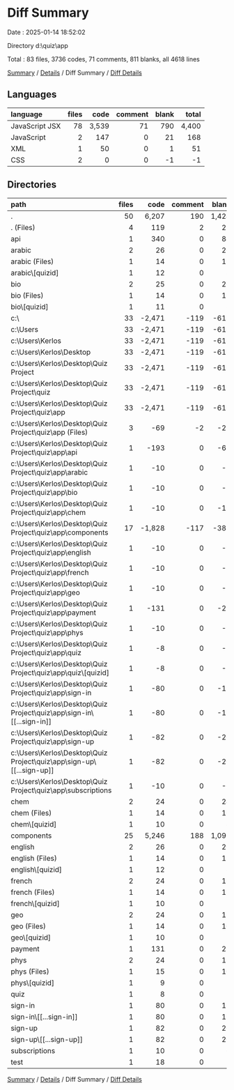 # Diff Summary

Date : 2025-01-14 18:52:02

Directory d:\\quiz\\app

Total : 83 files,  3736 codes, 71 comments, 811 blanks, all 4618 lines

[Summary](results.md) / [Details](details.md) / Diff Summary / [Diff Details](diff-details.md)

## Languages
| language | files | code | comment | blank | total |
| :--- | ---: | ---: | ---: | ---: | ---: |
| JavaScript JSX | 78 | 3,539 | 71 | 790 | 4,400 |
| JavaScript | 2 | 147 | 0 | 21 | 168 |
| XML | 1 | 50 | 0 | 1 | 51 |
| CSS | 2 | 0 | 0 | -1 | -1 |

## Directories
| path | files | code | comment | blank | total |
| :--- | ---: | ---: | ---: | ---: | ---: |
| . | 50 | 6,207 | 190 | 1,424 | 7,821 |
| . (Files) | 4 | 119 | 2 | 28 | 149 |
| api | 1 | 340 | 0 | 84 | 424 |
| arabic | 2 | 26 | 0 | 20 | 46 |
| arabic (Files) | 1 | 14 | 0 | 12 | 26 |
| arabic\\[quizid] | 1 | 12 | 0 | 8 | 20 |
| bio | 2 | 25 | 0 | 20 | 45 |
| bio (Files) | 1 | 14 | 0 | 12 | 26 |
| bio\\[quizid] | 1 | 11 | 0 | 8 | 19 |
| c:\\ | 33 | -2,471 | -119 | -613 | -3,203 |
| c:\\Users | 33 | -2,471 | -119 | -613 | -3,203 |
| c:\\Users\\Kerlos | 33 | -2,471 | -119 | -613 | -3,203 |
| c:\\Users\\Kerlos\\Desktop | 33 | -2,471 | -119 | -613 | -3,203 |
| c:\\Users\\Kerlos\\Desktop\\Quiz Project | 33 | -2,471 | -119 | -613 | -3,203 |
| c:\\Users\\Kerlos\\Desktop\\Quiz Project\\quiz | 33 | -2,471 | -119 | -613 | -3,203 |
| c:\\Users\\Kerlos\\Desktop\\Quiz Project\\quiz\\app | 33 | -2,471 | -119 | -613 | -3,203 |
| c:\\Users\\Kerlos\\Desktop\\Quiz Project\\quiz\\app (Files) | 3 | -69 | -2 | -28 | -99 |
| c:\\Users\\Kerlos\\Desktop\\Quiz Project\\quiz\\app\\api | 1 | -193 | 0 | -63 | -256 |
| c:\\Users\\Kerlos\\Desktop\\Quiz Project\\quiz\\app\\arabic | 1 | -10 | 0 | -8 | -18 |
| c:\\Users\\Kerlos\\Desktop\\Quiz Project\\quiz\\app\\bio | 1 | -10 | 0 | -8 | -18 |
| c:\\Users\\Kerlos\\Desktop\\Quiz Project\\quiz\\app\\chem | 1 | -10 | 0 | -12 | -22 |
| c:\\Users\\Kerlos\\Desktop\\Quiz Project\\quiz\\app\\components | 17 | -1,828 | -117 | -387 | -2,332 |
| c:\\Users\\Kerlos\\Desktop\\Quiz Project\\quiz\\app\\english | 1 | -10 | 0 | -9 | -19 |
| c:\\Users\\Kerlos\\Desktop\\Quiz Project\\quiz\\app\\french | 1 | -10 | 0 | -8 | -18 |
| c:\\Users\\Kerlos\\Desktop\\Quiz Project\\quiz\\app\\geo | 1 | -10 | 0 | -7 | -17 |
| c:\\Users\\Kerlos\\Desktop\\Quiz Project\\quiz\\app\\payment | 1 | -131 | 0 | -28 | -159 |
| c:\\Users\\Kerlos\\Desktop\\Quiz Project\\quiz\\app\\phys | 1 | -10 | 0 | -9 | -19 |
| c:\\Users\\Kerlos\\Desktop\\Quiz Project\\quiz\\app\\quiz | 1 | -8 | 0 | -5 | -13 |
| c:\\Users\\Kerlos\\Desktop\\Quiz Project\\quiz\\app\\quiz\\[quizid] | 1 | -8 | 0 | -5 | -13 |
| c:\\Users\\Kerlos\\Desktop\\Quiz Project\\quiz\\app\\sign-in | 1 | -80 | 0 | -15 | -95 |
| c:\\Users\\Kerlos\\Desktop\\Quiz Project\\quiz\\app\\sign-in\\[[...sign-in]] | 1 | -80 | 0 | -15 | -95 |
| c:\\Users\\Kerlos\\Desktop\\Quiz Project\\quiz\\app\\sign-up | 1 | -82 | 0 | -20 | -102 |
| c:\\Users\\Kerlos\\Desktop\\Quiz Project\\quiz\\app\\sign-up\\[[...sign-up]] | 1 | -82 | 0 | -20 | -102 |
| c:\\Users\\Kerlos\\Desktop\\Quiz Project\\quiz\\app\\subscriptions | 1 | -10 | 0 | -6 | -16 |
| chem | 2 | 24 | 0 | 24 | 48 |
| chem (Files) | 1 | 14 | 0 | 16 | 30 |
| chem\\[quizid] | 1 | 10 | 0 | 8 | 18 |
| components | 25 | 5,246 | 188 | 1,095 | 6,529 |
| english | 2 | 26 | 0 | 20 | 46 |
| english (Files) | 1 | 14 | 0 | 12 | 26 |
| english\\[quizid] | 1 | 12 | 0 | 8 | 20 |
| french | 2 | 24 | 0 | 18 | 42 |
| french (Files) | 1 | 14 | 0 | 11 | 25 |
| french\\[quizid] | 1 | 10 | 0 | 7 | 17 |
| geo | 2 | 24 | 0 | 17 | 41 |
| geo (Files) | 1 | 14 | 0 | 10 | 24 |
| geo\\[quizid] | 1 | 10 | 0 | 7 | 17 |
| payment | 1 | 131 | 0 | 28 | 159 |
| phys | 2 | 24 | 0 | 17 | 41 |
| phys (Files) | 1 | 15 | 0 | 10 | 25 |
| phys\\[quizid] | 1 | 9 | 0 | 7 | 16 |
| quiz | 1 | 8 | 0 | 5 | 13 |
| sign-in | 1 | 80 | 0 | 15 | 95 |
| sign-in\\[[...sign-in]] | 1 | 80 | 0 | 15 | 95 |
| sign-up | 1 | 82 | 0 | 20 | 102 |
| sign-up\\[[...sign-up]] | 1 | 82 | 0 | 20 | 102 |
| subscriptions | 1 | 10 | 0 | 6 | 16 |
| test | 1 | 18 | 0 | 7 | 25 |

[Summary](results.md) / [Details](details.md) / Diff Summary / [Diff Details](diff-details.md)